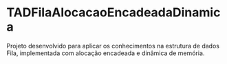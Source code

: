 # TADFilaAlocacaoEncadeadaDinamica
Projeto desenvolvido para aplicar os conhecimentos na estrutura de dados Fila, implementada com alocação encadeada e dinâmica de memória.
